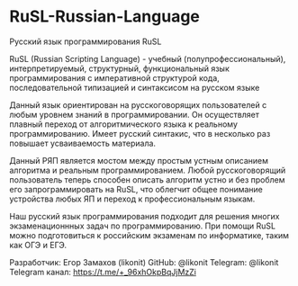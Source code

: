 # RuSL-Russian-Language
Русский язык программирования RuSL

RuSL (Russian Scripting Language) - учебный (полупрофессиональный), интерпретируемый, структурный, функциональный язык программирования с императивной структурой кода, последовательной типизацией и синтаксисом на русском языке

Данный язык ориентирован на русскоговорящих пользователей с любым уровнем знаний в программировании. Он осуществляет плавный переход от алгоритмического языка к реальному программированию. Имеет русский синтакис, что в несколько раз повышает усваиваемость материала.

Данный РЯП является мостом между простым устным описанием алгоритма и реальным программированием. Любой русскоговорящий пользователь теперь способен описать алгоритм устно и без проблем его запрограммировать на RuSL, что облегчит общее понимание устройства любых ЯП и переход к профессиональным языкам.

Наш русский язык программирования подходит для решения многих экзаменационнных задач по программированию. При помощи RuSL можно подготовиться к российским экзаменам по информатике, таким как ОГЭ и ЕГЭ.

Разработчик: Егор Замахов (likonit)
GitHub: @likonit
Telegram: @likonit
Telegram канал: https://t.me/+_96xhOkpBqJjMzZi
